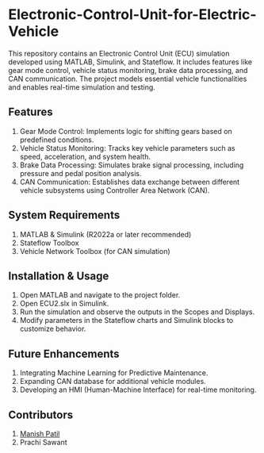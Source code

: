 # Electronic-Control-Unit-for-Electric-Vehicle
This repository contains an Electronic Control Unit (ECU) simulation developed using MATLAB, Simulink, and Stateflow. It includes features like gear mode control, vehicle status monitoring, brake data processing, and CAN communication. The project models essential vehicle functionalities and enables real-time simulation and testing.

## Features
1. Gear Mode Control: Implements logic for shifting gears based on predefined conditions.
2. Vehicle Status Monitoring: Tracks key vehicle parameters such as speed, acceleration, and system health.
3. Brake Data Processing: Simulates brake signal processing, including pressure and pedal position analysis.
4. CAN Communication: Establishes data exchange between different vehicle subsystems using Controller Area Network (CAN).

## System Requirements
1. MATLAB & Simulink (R2022a or later recommended)
2. Stateflow Toolbox
3. Vehicle Network Toolbox (for CAN simulation)

## Installation & Usage
1. Open MATLAB and navigate to the project folder.
2. Open ECU2.slx in Simulink.
3. Run the simulation and observe the outputs in the Scopes and Displays.
4. Modify parameters in the Stateflow charts and Simulink blocks to customize behavior.

## Future Enhancements
1. Integrating Machine Learning for Predictive Maintenance.
2. Expanding CAN database for additional vehicle modules.
3. Developing an HMI (Human-Machine Interface) for real-time monitoring.

## Contributors
1. [Manish Patil](https://github.com/Manish1803)
2. Prachi Sawant
